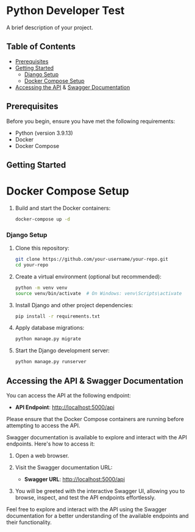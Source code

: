 # Python Developer Test

A brief description of your project.

## Table of Contents

- [Prerequisites](#prerequisites)
- [Getting Started](#getting-started)
  - [Django Setup](#django-setup)
  - [Docker Compose Setup](#docker-compose-setup)
- [Accessing the API](#accessing-the-api) & [Swagger Documentation](#swagger-documentation)

## Prerequisites

Before you begin, ensure you have met the following requirements:

- Python (version 3.9.13)
- Docker
- Docker Compose

## Getting Started

# Docker Compose Setup

1. Build and start the Docker containers:

   ```bash
   docker-compose up -d


### Django Setup

1. Clone this repository:

   ```bash
   git clone https://github.com/your-username/your-repo.git
   cd your-repo

2. Create a virtual environment (optional but recommended):

   ```bash
   python -m venv venv
   source venv/bin/activate  # On Windows: venv\Scripts\activate

3. Install Django and other project dependencies:

   ```bash
   pip install -r requirements.txt
   
4. Apply database migrations:

   ```bash
   python manage.py migrate
   
5. Start the Django development server:

   ```bash
   python manage.py runserver
   
## Accessing the API &  Swagger Documentation

You can access the API at the following endpoint:

- **API Endpoint**: [http://localhost:5000/api](http://localhost:5000/api)

Please ensure that the Docker Compose containers are running before attempting to access the API.


Swagger documentation is available to explore and interact with the API endpoints. Here's how to access it:

1. Open a web browser.

2. Visit the Swagger documentation URL:

   - **Swagger URL**: [http://localhost:5000/api](http://localhost:5000/api)

3. You will be greeted with the interactive Swagger UI, allowing you to browse, inspect, and test the API endpoints effortlessly.

Feel free to explore and interact with the API using the Swagger documentation for a better understanding of the available endpoints and their functionality.


